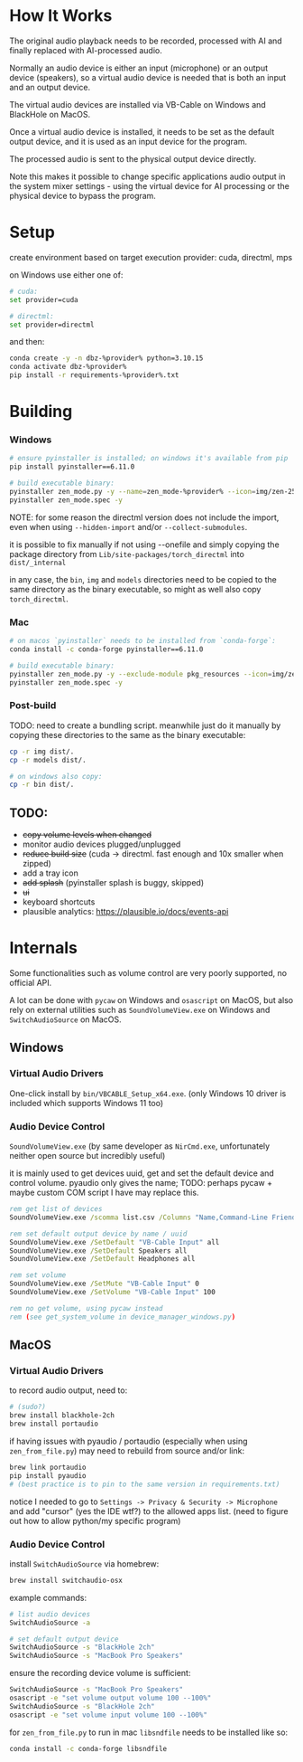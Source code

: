 # How It Works

The original audio playback needs to be recorded, processed with AI and finally replaced with AI-processed audio.

Normally an audio device is either an input (microphone) or an output device (speakers), so a virtual audio device is needed that is both an input and an output device.

The virtual audio devices are installed via VB-Cable on Windows and BlackHole on MacOS.

Once a virtual audio device is installed, it needs to be set as the default output device, and it is used as an input device for the program.

The processed audio is sent to the physical output device directly.

Note this makes it possible to change specific applications audio output in the system mixer settings - using the virtual device for AI processing or the physical device to bypass the program.

# Setup

create environment based on target execution provider: cuda, directml, mps

on Windows use either one of:
```sh
# cuda:
set provider=cuda

# directml:
set provider=directml
```

and then:

```sh
conda create -y -n dbz-%provider% python=3.10.15
conda activate dbz-%provider%
pip install -r requirements-%provider%.txt
```

# Building

### Windows

```sh
# ensure pyinstaller is installed; on windows it's available from pip
pip install pyinstaller==6.11.0

# build executable binary:
pyinstaller zen_mode.py -y --name=zen_mode-%provider% --icon=img/zen-256.ico --windowed --onefile
pyinstaller zen_mode.spec -y
```

NOTE: for some reason the directml version does not include the import, even when using `--hidden-import` and/or `--collect-submodules`.

it is possible to fix manually if not using --onefile and simply copying the package directory from `Lib/site-packages/torch_directml` into `dist/_internal`

in any case, the `bin`, `img` and `models` directories need to be copied to the same directory as the binary executable, so might as well also copy `torch_directml`.

### Mac

```sh
# on macos `pyinstaller` needs to be installed from `conda-forge`:
conda install -c conda-forge pyinstaller==6.11.0

# build executable binary:
pyinstaller zen_mode.py -y --exclude-module pkg_resources --icon=img/zen-256.ico --windowed --onefile
pyinstaller zen_mode.spec -y
```

### Post-build

TODO: need to create a bundling script.
meanwhile just do it manually by copying these directories to the same as the binary executable:

```sh
cp -r img dist/.
cp -r models dist/.

# on windows also copy:
cp -r bin dist/.
```

## TODO:

- ~~copy volume levels when changed~~
- monitor audio devices plugged/unplugged
- ~~reduce build size~~ (cuda -> directml. fast enough and 10x smaller when zipped)
- add a tray icon
- ~~add splash~~ (pyinstaller splash is buggy, skipped)
- ~~ui~~
- keyboard shortcuts
- plausible analytics: https://plausible.io/docs/events-api

# Internals

Some functionalities such as volume control are very poorly supported, no official API.

A lot can be done with `pycaw` on Windows and `osascript` on MacOS, but also rely on external utilities such as `SoundVolumeView.exe` on Windows and `SwitchAudioSource` on MacOS.

## Windows

### Virtual Audio Drivers

One-click install by `bin/VBCABLE_Setup_x64.exe`.
(only Windows 10 driver is included which supports Windows 11 too)

### Audio Device Control

`SoundVolumeView.exe` (by same developer as `NirCmd.exe`, unfortunately neither open source but incredibly useful)

it is mainly used to get devices uuid, get and set the default device and control volume.
pyaudio only gives the name; TODO: perhaps pycaw + maybe custom COM script I have may replace this.

```bat
rem get list of devices
SoundVolumeView.exe /scomma list.csv /Columns "Name,Command-Line Friendly ID"

rem set default output device by name / uuid
SoundVolumeView.exe /SetDefault "VB-Cable Input" all
SoundVolumeView.exe /SetDefault Speakers all
SoundVolumeView.exe /SetDefault Headphones all

rem set volume
SoundVolumeView.exe /SetMute "VB-Cable Input" 0
SoundVolumeView.exe /SetVolume "VB-Cable Input" 100

rem no get volume, using pycaw instead
rem (see get_system_volume in device_manager_windows.py)
```

## MacOS

### Virtual Audio Drivers

to record audio output, need to:
```sh
# (sudo?)
brew install blackhole-2ch
brew install portaudio
```

if having issues with pyaudio / portaudio (especially when using `zen_from_file.py`) may need to rebuild from source and/or link:
```sh
brew link portaudio
pip install pyaudio
# (best practice is to pin to the same version in requirements.txt)
```

notice I needed to go to `Settings -> Privacy & Security -> Microphone` and add "cursor" (yes the IDE wtf?) to the allowed apps list.
(need to figure out how to allow python/my specific program)

### Audio Device Control

install `SwitchAudioSource` via homebrew:
```sh
brew install switchaudio-osx
```

example commands:
```sh
# list audio devices
SwitchAudioSource -a

# set default output device
SwitchAudioSource -s "BlackHole 2ch"
SwitchAudioSource -s "MacBook Pro Speakers"
```

ensure the recording device volume is sufficient:
```sh
SwitchAudioSource -s "MacBook Pro Speakers"
osascript -e "set volume output volume 100 --100%"
SwitchAudioSource -s "BlackHole 2ch"
osascript -e "set volume input volume 100 --100%"
```

for `zen_from_file.py` to run in mac `libsndfile` needs to be installed like so:
```sh
conda install -c conda-forge libsndfile
```
